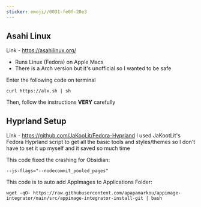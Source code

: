 ```yaml
---
sticker: emoji//0031-fe0f-20e3
---
```

## Asahi Linux
Link - https://asahilinux.org/
- Runs Linux (Fedora) on Apple Macs
- There is a Arch version but it's unofficial so I wanted to be safe

Enter the following code on terminal
```
curl https://alx.sh | sh
```
Then, follow the instructions **VERY** carefully

## Hyprland Setup
Link - https://github.com/JaKooLit/Fedora-Hyprland
I used JaKootLit's Fedora Hyprland script to get all the basic tools and styles/themes so I don't have to set it up myself and it saved so much time



This code fixed the crashing for Obsidian:
```
--js-flags="--nodecommit_pooled_pages"
```


This code is to auto add AppImages to Applications Folder:
```
wget -qO- https://raw.githubusercontent.com/apapamarkou/appimage-integrator/main/src/appimage-integrator-install-git | bash
```
